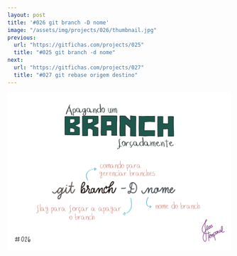 ```yaml
---
layout: post
title: '#026 git branch -D nome'
image: "/assets/img/projects/026/thumbnail.jpg"
previous:
  url: "https://gitfichas.com/projects/025"
  title: "#025 git branch -d nome"
next:
  url: "https://gitfichas.com/projects/027"
  title: "#027 git rebase origem destino"
---
```


<img alt="Para apagar um branch localmente e no remote use git branch -D nome-do-branch" src="/assets/img/projects/026/full.jpg">